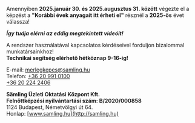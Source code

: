 Amennyiben **2025.január 30. és 2025.augusztus 31. között** végezte el a  
képzést a **"Korábbi évek anyagait itt érheti el"** résznél a **2025-ös** évet  
válassza!  

***Így tudja elérni az eddig megtekintett videóit!***

A rendszer használatával kapcsolatos kérdéseivel forduljon bizalommal munkatársainkhoz!  
**Technikai segítség elérhető hétköznap 9-16-ig!**  
  
  
E-mail: [merlegkepes@samling.hu](mailto:merlegkepes@samling.hu)  
Telefon: [+36 20 991 0100](tel:+36209910100)  
[+36 20 224 2406](tel:+36202242406)   
  
  
**Sämling Üzleti Oktatási Központ Kft.**  
**Felnőttképzési nyilvántartási szám: B/2020/000858**  
1124 Budapest, Németvölgyi út 64.  
Honlap: [www.samling.hu](http://samling.hu)
